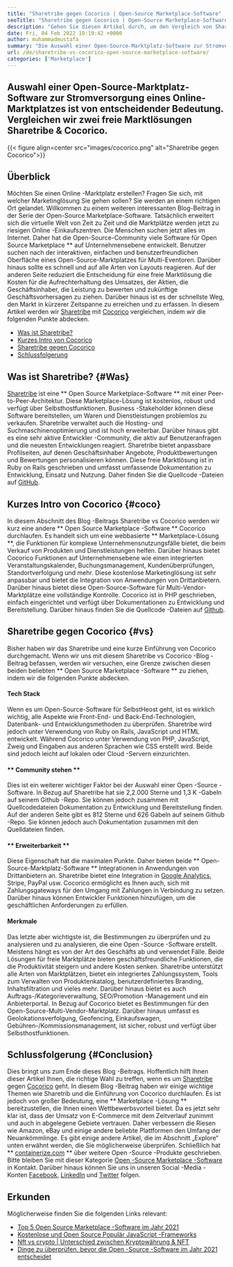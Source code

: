```yaml
---
title: "Sharetribe gegen Cocorico | Open-Source Marketplace-Software" 
seoTitle: "Sharetribe gegen Cocorico | Open-Source Marketplace-Software" 
description: "Gehen Sie diesen Artikel durch, um den Vergleich von Sharetribe mit Cocorico zu erfahren. Installieren Sie eine Open-Source Marketplace-Lösung, um Vertrieb und Markt zu fördern." 
date: Fri, 04 Feb 2022 19:19:42 +0000
author: muhammadmustafa
summary: "Die Auswahl einer Open-Source-Marktplatz-Software zur Stromversorgung eines Online-Marktplatzes ist von entscheidender Bedeutung. Vergleichen wir zwei freie Marktlösungen Sharetribe & amp; Kokoriko." 
url: /de/sharetribe-vs-cocorico-open-source-marketplace-software/
categories: ['Marketplace']
---
```


## Auswahl einer Open-Source-Marktplatz-Software zur Stromversorgung eines Online-Marktplatzes ist von entscheidender Bedeutung. Vergleichen wir zwei freie Marktlösungen Sharetribe & Cocorico.

{{< figure align=center src="images/cocorico.png" alt="Sharetribe gegen Cocorico">}}


## Überblick
Möchten Sie einen Online -Marktplatz erstellen? Fragen Sie sich, mit welcher Marketinglösung Sie gehen sollen? Sie werden an einem richtigen Ort gelandet. Willkommen zu einem weiteren interessanten Blog-Beitrag in der Serie der Open-Source Marketplace-Software. Tatsächlich erweitert sich die virtuelle Welt von Zeit zu Zeit und die Marktplätze werden jetzt zu riesigen Online -Einkaufszentren. Die Menschen suchen jetzt alles im Internet. Daher hat die Open-Source-Community viele Software für Open Source Marketplace ** auf Unternehmensebene entwickelt.
Benutzer suchen nach der interaktiven, einfachen und benutzerfreundlichen Oberfläche eines Open-Source-Marktplatzes für Multi-Eventoren. Darüber hinaus sollte es schnell und auf alle Arten von Layouts reagieren. Auf der anderen Seite reduziert die Entscheidung für eine freie Marktlösung die Kosten für die Aufrechterhaltung des Umsatzes, der Aktien, die Geschäftsinhaber, die Leistung zu bewerten und zukünftige Geschäftsvorhersagen zu ziehen. Darüber hinaus ist es der schnellste Weg, den Markt in kürzerer Zeitspanne zu erreichen und zu erfassen. In diesem Artikel werden wir [Sharetribe][1] mit [Cocorico][2] vergleichen, indem wir die folgenden Punkte abdecken.
  * [Was ist Sharetribe?][3]
  * [Kurzes Intro von Cocorico][4]
  * [Sharetribe gegen Cocorico][5]
  * [Schlussfolgerung][6]

## Was ist Sharetribe? {#Was}
[Sharetribe][1] ist eine ** Open Source Marketplace-Software ** mit einer Peer-to-Peer-Architektur. Diese Marketplace-Lösung ist kostenlos, robust und verfügt über Selbsthostfunktionen. Business -Stakeholder können diese Software bereitstellen, um Waren und Dienstleistungen problemlos zu verkaufen. Sharetribe verwaltet auch die Hosting- und Suchmaschinenoptimierung und ist hoch erweiterbar. Darüber hinaus gibt es eine sehr aktive Entwickler -Community, die aktiv auf Benutzeranfragen und die neuesten Entwicklungen reagiert. Sharetribe bietet anpassbare Profilseiten, auf denen Geschäftsinhaber Angebote, Produktbewertungen und Bewertungen personalisieren können. Diese freie Marktlösung ist in Ruby on Rails geschrieben und umfasst umfassende Dokumentation zu Entwicklung, Einsatz und Nutzung. Daher finden Sie die Quellcode -Dateien auf [GitHub][7].

## Kurzes Intro von Cocorico {#coco}
In diesem Abschnitt des Blog -Beitrags Sharetribe vs Cocorico werden wir kurz eine andere ** Open Source Marketplace -Software ** Cocorico durchlaufen. Es handelt sich um eine webbasierte ** Marketplace-Lösung **, die Funktionen für komplexe Unternehmensnutzungsfälle bietet, die beim Verkauf von Produkten und Dienstleistungen helfen. Darüber hinaus bietet Cocorico Funktionen auf Unternehmensebene wie einen integrierten Veranstaltungskalender, Buchungsmanagement, Kundenüberprüfungen, Standortverfolgung und mehr. Diese kostenlose Marketinglösung ist sehr anpassbar und bietet die Integration von Anwendungen von Drittanbietern. Darüber hinaus bietet diese Open-Source-Software für Multi-Vendor-Marktplätze eine vollständige Kontrolle. Cocorico ist in PHP geschrieben, einfach eingerichtet und verfügt über Dokumentationen zu Entwicklung und Bereitstellung. Darüber hinaus finden Sie die Quellcode -Dateien auf [Github][8].

## Sharetribe gegen Cocorico {#vs}
Bisher haben wir das Sharetribe und eine kurze Einführung von Cocorico durchgemacht. Wenn wir uns mit diesem Sharetribe vs Cocorico -Blog -Beitrag befassen, werden wir versuchen, eine Grenze zwischen diesen beiden beliebten ** Open Source Marketplace -Software ** zu ziehen, indem wir die folgenden Punkte abdecken.

#### Tech Stack
Wenn es um Open-Source-Software für SelbstHeost geht, ist es wirklich wichtig, alle Aspekte wie Front-End- und Back-End-Technologien, Datenbank- und Entwicklungsmethoden zu überprüfen. Sharetribe wird jedoch unter Verwendung von Ruby on Rails, JavaScript und HTML entwickelt. Während Cocorico unter Verwendung von PHP, JavaScript, Zweig und Eingaben aus anderen Sprachen wie CSS erstellt wird. Beide sind jedoch leicht auf lokalen oder Cloud -Servern einzurichten.

#### ** Community stehen **
Dies ist ein weiterer wichtiger Faktor bei der Auswahl einer Open -Source -Software. In Bezug auf Sharetribe hat sie 2,2.000 Sterne und 1,3 K -Gabeln auf seinem Github -Repo. Sie können jedoch zusammen mit Quellcodedateien Dokumentation zu Entwicklung und Bereitstellung finden. Auf der anderen Seite gibt es 812 Sterne und 626 Gabeln auf seinem Github -Repo. Sie können jedoch auch Dokumentation zusammen mit den Quelldateien finden.

#### ** Erweiterbarkeit **
Diese Eigenschaft hat die maximalen Punkte. Daher bieten beide ** Open-Source-Marktplatz-Software ** Integrationen in Anwendungen von Drittanbietern an. Sharetribe bietet eine Integration in [Google Analytics][9], Stripe, PayPal usw. Cocorico ermöglicht es Ihnen auch, sich mit Zahlungsgateways für den Umgang mit Zahlungen in Verbindung zu setzen. Darüber hinaus können Entwickler Funktionen hinzufügen, um die geschäftlichen Anforderungen zu erfüllen.

#### Merkmale
Das letzte aber wichtigste ist, die Bestimmungen zu überprüfen und zu analysieren und zu analysieren, die eine Open -Source -Software erstellt. Meistens hängt es von der Art des Geschäfts ab und verwendet Fälle. Beide Lösungen für freie Marktplätze bieten geschäftsfreundliche Funktionen, die die Produktivität steigern und andere Kosten senken. Sharetribe unterstützt alle Arten von Marktplätzen, bietet ein integriertes Zahlungssystem, Tools zum Verwalten von Produktenkatalog, benutzerdefiniertes Branding, Inhaltsfiltration und vieles mehr. Darüber hinaus bietet es auch Auftrags-/Kategorieverwaltung, SEO/Promotion -Management und ein Anbieterportal.
In Bezug auf Cocorico bietet es Bestimmungen für den Open-Source-Multi-Vendor-Marktplatz. Darüber hinaus umfasst es Geolokationsverfolgung, Geofencing, Einkaufswagen, Gebühren-/Kommissionsmanagement, ist sicher, robust und verfügt über Selbsthostfunktionen.

## Schlussfolgerung {#Conclusion}
Dies bringt uns zum Ende dieses Blog -Beitrags. Hoffentlich hilft Ihnen dieser Artikel Ihnen, die richtige Wahl zu treffen, wenn es um [Sharetribe][1] gegen [Cocorico][2] geht. In diesem Blog -Beitrag haben wir einige wichtige Themen wie Sharetrib und die Einführung von Cocorico durchlaufen. Es ist jedoch von großer Bedeutung, eine ** Marketplace -Lösung ** bereitzustellen, die Ihnen einen Wettbewerbsvorteil bietet. Da es jetzt sehr klar ist, dass der Umsatz von E-Commerce mit dem Zeitverlauf zunimmt und auch in abgelegene Gebiete vertrauen. Daher verbessern die Riesen wie Amazon, eBay und einige andere beliebte Plattformen den Umfang der Neuankömmlinge. Es gibt einige andere Artikel, die im Abschnitt „Explore“ unten erwähnt werden, die Sie möglicherweise überprüfen.
Schließlich hat ** [containerize.com][10] ** über weitere Open -Source -Produkte geschrieben. Bitte bleiben Sie mit dieser Kategorie [Open -Source Marketplace -Software][11] in Kontakt. Darüber hinaus können Sie uns in unseren Social -Media -Konten [Facebook][12], [LinkedIn][13] und [Twitter][14] folgen.

## Erkunden
Möglicherweise finden Sie die folgenden Links relevant:
  * [Top 5 Open Source Marketplace -Software im Jahr 2021][15]
  * [Kostenlose und Open Source Populär JavaScript -Frameworks][16]
  * [Nft vs crypto | Unterschied zwischen Kryptowährung & NFT][17]
  * [Dinge zu überprüfen, bevor die Open -Source -Software im Jahr 2021 entscheidet][18]

  
[1]: https://products.containerize.com/marketplace/sharetribe/
[2]: https://products.containerize.com/marketplace/cocorico/
[3]: #what
[4]: #coco
[5]: #vs
[6]: #Conclusion
[7]: https://github.com/sharetribe/sharetribe
[8]: https://github.com/Cocolabs-SAS/cocorico
[9]: https://analytics.google.com
[10]: https://www.containerize.com/
[11]: https://products.containerize.com/marketplace/
[12]: https://web.facebook.com/containerize
[13]: https://www.linkedin.com/company/containerize/
[14]: https://twitter.com/containerize_co
[15]: https://blog.containerize.com/marketplace/top-5-open-source-marketplace-software-in-2021/
[16]: https://blog.containerize.com/software-development/free-open-source-popular-javascript-frameworks/
[17]: https://blog.containerize.com/blockchain-platforms/nft-vs-crypto-difference-between-cryptocurrency-nft/
[18]: https://blog.containerize.com/cmdb-software/things-to-review-before-opting-open-source-software-in-2021/
